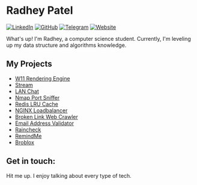 <!--- yoinked this readme template from Bardia Moshiri :P ---> 

# Radhey Patel

[![LinkedIn](https://img.shields.io/badge/LinkedIn-000?style=flat&logoColor=blue&logo=linkedin)](https://www.linkedin.com/in/radhey-patel-/)
[![GitHub](https://img.shields.io/badge/-GitHub-000?style=flat&logo=github)](https://www.github.com/yehdar)
[![Telegram](https://img.shields.io/badge/-Telegram-000?&logoColor=0088cc&logo=telegram)](https://t.me/Yehdarr)
[![Website](https://img.shields.io/badge/Portfolio-000000?style=flat&logo=About.me)](https://yehdar.github.io/)

What's up! I'm Radhey, a computer science student. Currently, I'm leveling up my data structure and algorithms knowledge.

## My Projects
- [W11 Rendering Engine](https://github.com/Yehdar/w11-rendering-engine)
- [Stream](https://github.com/Yehdar/stream)
- [LAN Chat](https://github.com/Yehdar/LAN-chat)
- [Nmap Port Sniffer](https://github.com/Yehdar/ghetto-nmap-port-sniffer-rewrite)
- [Redis LRU Cache](https://github.com/Yehdar/ghetto-redis-LRU-cache-rewrite)
- [NGINX Loadbalancer](https://github.com/Yehdar/ghetto-nginx-loadbalancer-rewrite)
- [Broken Link Web Crawler](https://github.com/Yehdar/broken-link-web-crawler)
- [Email Address Validator](https://github.com/Yehdar/email-address-validator)
- [Raincheck](https://github.com/Yehdar/raincheck)
- [RemindMe](https://github.com/Yehdar/remindme)
- [Broblox](https://github.com/Yehdar/broblox)

## Get in touch: 
Hit me up. I enjoy talking about every type of tech.
